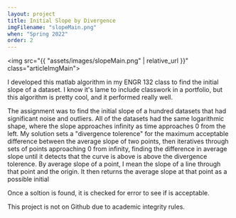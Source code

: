 ```yaml
---
layout: project
title: Initial Slope by Divergence
imgFilename: "slopeMain.png"
when: "Spring 2022"
order: 2
---
```


<img src="{{ "assets/images/slopeMain.png" | relative_url }}" class="articleImgMain">

I developed this matlab algorithm in my ENGR 132 class to find the initial slope of a dataset. I know it's lame to include classwork in a portfolio, but this algorithm is pretty cool, and it performed really well.

The assignment was to find the initial slope of a hundred datasets that had significant noise and outliers. All of the datasets had the same logarithmic shape, where the slope approaches infinity as time approaches 0 from the left. My solution sets a "divergence tolerence" for the maximum acceptable difference between the average slope of two points, then iteratives through sets of points approaching 0 from infinity, finding the difference in average slope until it detects that the curve is above is above the divergence tolerence. By average slope of a point, I mean the slope of a line through that point and the origin. It then returns the average slope at that point as a possible initial 

Once a soltion is found, it is checked for error to see if is acceptable. 



This project is not on Github due to academic integrity rules.